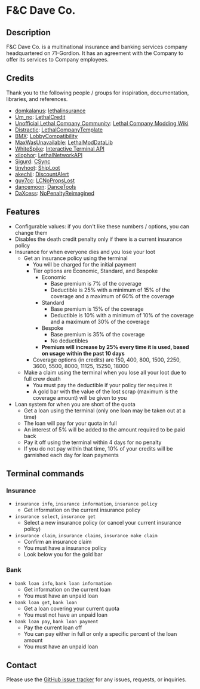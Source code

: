 # F&C Dave Co.

## Description

F&C Dave Co. is a multinational insurance and banking services company headquartered on 71-Gordion.
It has an agreement with the Company to offer its services to Company employees.

## Credits

Thank you to the following people / groups for inspiration, documentation, libraries, and references.

- [domkalanus](https://thunderstore.io/c/lethal-company/p/domkalanus/): [lethalinsurance](https://thunderstore.io/c/lethal-company/p/domkalanus/lethalinsurance/)
- [Um_no](https://thunderstore.io/c/lethal-company/p/Um_no/): [LethalCredit](https://thunderstore.io/c/lethal-company/p/Um_no/LethalCredit/)
- [Unofficial Lethal Company Community](https://github.com/LethalCompanyCommunity): [Lethal Company Modding Wiki](https://lethal.wiki/)
- [Distractic](https://github.com/Distractic): [LethalCompanyTemplate](https://github.com/Distractic/LethalCompanyTemplate)
- [BMX](https://thunderstore.io/c/lethal-company/p/BMX/): [LobbyCompatibility](https://thunderstore.io/c/lethal-company/p/BMX/LobbyCompatibility/)
- [MaxWasUnavailable](https://thunderstore.io/c/lethal-company/p/MaxWasUnavailable/): [LethalModDataLib](https://thunderstore.io/c/lethal-company/p/MaxWasUnavailable/LethalModDataLib/)
- [WhiteSpike](https://thunderstore.io/c/lethal-company/p/WhiteSpike/): [Interactive Terminal API](https://thunderstore.io/c/lethal-company/p/WhiteSpike/Interactive_Terminal_API/)
- [xilophor](https://thunderstore.io/c/lethal-company/p/xilophor/): [LethalNetworkAPI](https://thunderstore.io/c/lethal-company/p/xilophor/LethalNetworkAPI/)
- [Sigurd](https://thunderstore.io/c/lethal-company/p/Sigurd/): [CSync](https://thunderstore.io/c/lethal-company/p/Sigurd/CSync/)
- [tinyhoot](https://thunderstore.io/c/lethal-company/p/tinyhoot/): [ShipLoot](https://thunderstore.io/c/lethal-company/p/tinyhoot/ShipLoot/)
- [akechii](https://thunderstore.io/c/lethal-company/p/akechii/): [DiscountAlert](https://thunderstore.io/c/lethal-company/p/akechii/DiscountAlert/)
- [guy7cc](https://thunderstore.io/c/lethal-company/p/guy7cc/): [LCNoPropsLost](https://thunderstore.io/c/lethal-company/p/guy7cc/LCNoPropsLost/)
- [dancemoon](https://thunderstore.io/c/lethal-company/p/dancemoon/): [DanceTools](https://thunderstore.io/c/lethal-company/p/dancemoon/DanceTools/)
- [DaXcess](https://thunderstore.io/c/lethal-company/p/DaXcess/): [NoPenaltyReimagined](https://thunderstore.io/c/lethal-company/p/DaXcess/NoPenaltyReimagined/)

## Features

- Configurable values: if you don't like these numbers / options, you can change them
- Disables the death credit penalty only if there is a current insurance policy
- Insurance for when everyone dies and you lose your loot
	- Get an insurance policy using the terminal
		- You will be charged for the initial payment
		- Tier options are Economic, Standard, and Bespoke
			- Economic
				- Base premium is 7% of the coverage
				- Deductible is 25% with a minimum of 15% of the coverage and a maximum of 60% of the coverage
			- Standard
				- Base premium is 15% of the coverage
				- Deductible is 10% with a minimum of 10% of the coverage and a maximum of 30% of the coverage
			- Bespoke
				- Base premium is 35% of the coverage
				- No deductibles
			- **Premium will increase by 25% every time it is used, based on usage within the past 10 days**
		- Coverage options (in credits) are 150, 400, 800, 1500, 2250, 3600, 5500, 8000, 11125, 15250, 18000
	- Make a claim using the terminal when you lose all your loot due to full crew death
		- You must pay the deductible if your policy tier requires it
		- A gold bar with the value of the lost scrap (maximum is the coverage amount) will be given to you
- Loan system for when you are short of the quota
	- Get a loan using the terminal (only one loan may be taken out at a time)
	- The loan will pay for your quota in full
	- An interest of 5% will be added to the amount required to be paid back
	- Pay it off using the terminal within 4 days for no penalty
	- If you do not pay within that time, 10% of your credits will be garnished each day for loan payments

## Terminal commands

### Insurance

- `insurance info`, `insurance information`, `insurance policy`
	- Get information on the current insurance policy
- `insurance select`, `insurance get`
	- Select a new insurance policy (or cancel your current insurance policy)
- `insurance claim`, `insurance claims`, `insurance make claim`
	- Confirm an insurance claim
	- You must have a insurance policy
	- Look below you for the gold bar

### Bank

- `bank loan info`, `bank loan information`
	- Get information on the current loan
	- You must have an unpaid loan
- `bank loan get`, `bank loan`
	- Get a loan covering your current quota
	- You must not have an unpaid loan
- `bank loan pay`, `bank loan payment`
	- Pay the current loan off
	- You can pay either in full or only a specific percent of the loan amount
	- You must have an unpaid loan

## Contact

Please use the [GitHub issue tracker](https://github.com/tesinormed/FAndCDaveCo/issues) for any issues, requests, or inquiries.
